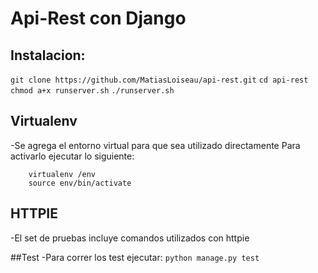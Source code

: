# Api-Rest con Django

## Instalacion:

```git clone https://github.com/MatiasLoiseau/api-rest.git```
```cd api-rest```
```chmod a+x runserver.sh```
```./runserver.sh```

## Virtualenv
-Se agrega el entorno virtual para que sea utilizado directamente
	Para activarlo ejecutar lo siguiente:
	
		virtualenv /env
		source env/bin/activate

## HTTPIE
-El set de pruebas incluye comandos utilizados con httpie

##Test
-Para correr los test ejecutar:
```python manage.py test```
